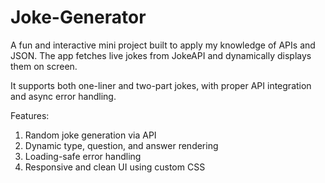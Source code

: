 # Joke-Generator

A fun and interactive mini project built to apply my knowledge of APIs and JSON. The app fetches live jokes from JokeAPI and dynamically displays them on screen.

It supports both one-liner and two-part jokes, with proper API integration and async error handling.

Features:
1. Random joke generation via API
2. Dynamic type, question, and answer rendering
3. Loading-safe error handling
4. Responsive and clean UI using custom CSS
